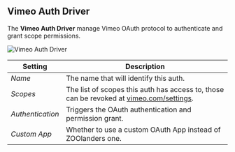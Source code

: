 ## Vimeo Auth Driver

The **Vimeo Auth Driver** manage Vimeo OAuth protocol to authenticate and grant scope permissions.

![Vimeo Auth Driver](./assets/driver-vimeo-oauth.webp)

| Setting | Description |
| --- | --- |
| *Name* | The name that will identify this auth. |
| *Scopes* | The list of scopes this auth has access to, those can be revoked at [vimeo.com/settings](https://vimeo.com/settings/apps). |
| *Authentication* | Triggers the OAuth authentication and permission grant. |
| *Custom App* | Whether to use a custom OAuth App instead of ZOOlanders one. |
